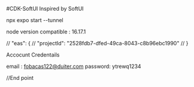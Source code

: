 #CDK-SoftUI
Inspired by SoftUI

npx expo start --tunnel

node version compatible : 16.17.1

// "eas": {
// "projectId": "2528fdb7-dfed-49ca-8043-c8b96ebc1990"
// }

<!-- Sentry.io -->

Accocunt Credentails

email : fobacas122@duiter.com
password: ytrewq1234

<!-- Commented code of Background Service  Home.tsx-->

  <!-- BackgroundFetch.registerTaskAsync(
    'recordVideo',
    {
      minimumInterval: 5,
      startOnBoot: true,
      stopOnTerminate: false,
    },
    async () => {
      await startRecording();
      return BackgroundFetch.Result.NewData;
    },
  );

  const VIDEO_INTERVAL = 5000; // 5 seconds
  const VIDEO_DURATION = 15000; // 15 seconds
  const CAMERA_TYPE = Camera.Constants.Type?.front;
  const CAMERA_QUALITY = Camera.Constants.VideoQuality['480p'];

  async function startRecording() {
    console.log('Inside Start Recording');
    const camera = await Camera.getAvailableCameraTypesAsync();
    if (camera.includes(CAMERA_TYPE)) {
      const cameraPermission = await Camera.getCameraPermissionsAsync();
      if (cameraPermission.granted) {
        const cameraInstance = await Camera.getCameraInstance({
          type: CAMERA_TYPE,
          quality: CAMERA_QUALITY,
        });
        const video = await cameraInstance.recordAsync({
          maxDuration: VIDEO_DURATION,
        });
        console.log('============Video========================');
        console.log(video);
        console.log('====================================');
        const fileUri = video.uri;
        await FileSystem.moveAsync({
          from: fileUri,
          to: `${FileSystem.cacheDirectory}/video-${Date.now()}.mp4`,
        });
      }
    }
  }

  TaskManager.defineTask('recordVideo', async () => {
    console.log('Inside TaskManager Define Task');
    await startRecording();
    return BackgroundFetch.BackgroundFetchResult.NewData;
  });

  BackgroundFetch.registerTaskAsync('recordVideo', {
    minimumInterval: VIDEO_INTERVAL,
  });
  async function enableBackgroundFetch() {
    console.log('Inside TaskManager Enable Fetch');
    await BackgroundFetch.setMinimumIntervalAsync(VIDEO_INTERVAL);
  }
  enableBackgroundFetch(); -->

//End point

<!-- Request the Vedios -->
<!-- https://spark-v2-fun.azurewebsites.net/api/RequestVideoMerging?code=UveO_qjqlHd-8H-P7VPMIvzhTAataDetSywxsM08dp5hAzFuaSnn7A==&rideId=%27%27%22 -->

<!-- Get Vedios -->
<!-- https://spark-v2-fun.azurewebsites.net/api/GetRideDetails?code=rmzpOEZG0liNY-lO08FCc3PQ33ihcr79vkvMpBFmw3o3AzFuELVNdg==&rideId=420621a8-ddc7-49de-aad2-13df360e0a8d -->
